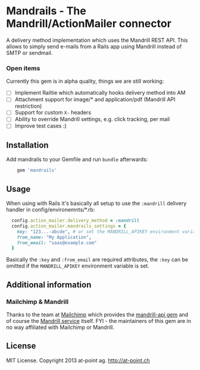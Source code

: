 # Mandrails - The Mandrill/ActionMailer connector

A delivery method implementation which uses the Mandrill REST API. This allows
to simply send e-mails from a Rails app using Mandrill instead of SMTP or
sendmail.

### Open items

Currently this gem is in alpha quality, things we are still working:

- [ ] Implement Railtie which automatically hooks delivery method into AM
- [ ] Attachment support for image/* and application/pdf (Mandrill API restriction)
- [ ] Support for custom `X-` headers
- [ ] Ability to override Mandrill settings, e.g. click tracking, per mail
- [ ] Improve test cases :)

## Installation

Add mandrails to your Gemfile and run `bundle` afterwards:

```ruby
    gem 'mandrails'
```

## Usage

When using with Rails it's basically all setup to use the `:mandrill` delivery
handler in config/environemnts/*.rb:

```ruby
  config.action_mailer.delivery_method = :mandrill
  config.action_mailer.mandrails_settings = {
    key: "123...-abcde", # or set the MANDRILL_APIKEY environment variable
    from_name: "My Application",
    from_email: "saas@example.com"
  }
```

Basically the `:key` and `:from_email` are required attributes, the `:key` can
be omitted if the `MANDRILL_APIKEY` environment variable is set.

## Additional information

### Mailchimp & Mandrill

Thanks to the team at [Mailchimp][mc] which provides the [mandrill-api gem][gem]
and of course the [Mandrill service][ma] itself. FYI - the maintainers of this
gem are in no way affiliated with Mailchimp or Mandrill.

## License

MIT License. Copyright 2013 at-point ag. http://at-point.ch

[mc]: http://mailchimp.com/
[gem]: https://bitbucket.org/mailchimp/mandrill-api-ruby/
[ma]: https://mandrillapp.com/
